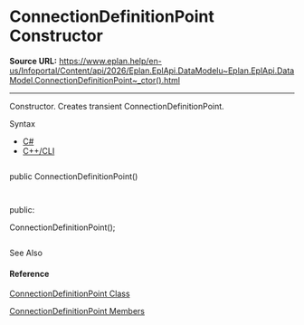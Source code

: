 # ConnectionDefinitionPoint Constructor

**Source URL:** https://www.eplan.help/en-us/Infoportal/Content/api/2026/Eplan.EplApi.DataModelu~Eplan.EplApi.DataModel.ConnectionDefinitionPoint~_ctor().html

---

Constructor. Creates transient ConnectionDefinitionPoint.

Syntax

- [C#](#i-syntax-CS)
- [C++/CLI](#i-syntax-CPP2005)

```
```
public ConnectionDefinitionPoint()
```
```

```
```
public:
ConnectionDefinitionPoint();
```
```



See Also

#### Reference

[ConnectionDefinitionPoint Class](Eplan.EplApi.DataModelu~Eplan.EplApi.DataModel.ConnectionDefinitionPoint.html)
  
[ConnectionDefinitionPoint Members](Eplan.EplApi.DataModelu~Eplan.EplApi.DataModel.ConnectionDefinitionPoint_members.html)